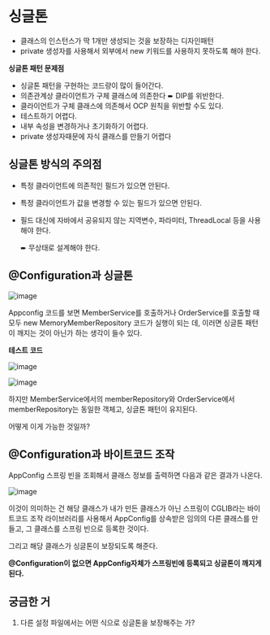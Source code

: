 # 싱글톤

- 클래스의 인스턴스가 딱 1개만 생성되는 것을 보장하는 디자인패턴
- private 생성자를 사용해서 외부에서 new 키워드를 사용하지 못하도록 해야 한다.



**싱글톤 패턴 문제점**

- 싱글톤 패턴을 구현하는 코드량이 많이 들어간다.
- 의존관계상 클라이언트가 구체 클래스에 의존한다  ➨ DIP를 위반한다.
- 클라이언트가 구체 클래스에 의존해서 OCP 원칙을 위반할 수도 있다.
- 테스트하기 어렵다.
- 내부 속성을 변경하거나 초기화하기 어렵다.
- private 생성자때문에 자식 클래스를 만들기 어렵다



## 싱글톤 방식의 주의점

- 특정 클라이언트에 의존적인 필드가 있으면 안된다.
- 특정 클라이언트가 값을 변경할 수 있는 필드가 있으면 안된다.
- 필드 대신에 자바에서 공유되지 않는 지역변수, 파라미터, ThreadLocal 등을 사용해야 한다.

   ➨ 무상태로 설계해야 한다.



## @Configuration과 싱글톤

![image](https://user-images.githubusercontent.com/40904001/191405635-09f47e13-8ad3-4b8e-b64e-b0ed9d54bddf.png)

Appconfig 코드를 보면 MemberService를 호출하거나 OrderService를 호출할 때 모두 new MemoryMemberRepository 코드가 실행이 되는 데, 이러면 싱글톤 패턴이 깨지는 것이 아닌가 하는 생각이 들수 있다.

**테스트 코드**

![image](https://user-images.githubusercontent.com/40904001/191405875-267c18bb-38f6-4b12-a60e-71acdb0e3666.png)

 ![image](https://user-images.githubusercontent.com/40904001/191406631-74057a6f-7bf6-4fbb-90b7-cb46cbae746d.png)

하지만 MemberService에서의 memberRepository와 OrderService에서 memberRepository는 동일한 객체고, 싱글톤 패턴이 유지된다. 

어떻게 이게 가능한 것일까?

## @Configuration과 바이트코드 조작

AppConfig 스프링 빈을 조회해서 클래스 정보를 출력하면 다음과 같은 결과가 나온다.

![image](https://user-images.githubusercontent.com/40904001/191407016-8d6323e9-91f0-4759-8db6-159e59e99a82.png)

이것이 의미하는 건 해당 클래스가 내가 만든 클래스가 아닌 스프링이 CGLIB라는 바이트코드 조작 라이브러리를 사용해서 AppConfig를 상속받은 임의의 다른 클래스를 만들고, 그 클래스를 스프링 빈으로 등록한 것이다.

그리고 해당 클래스가 싱글톤이 보장되도록 해준다.

**@Configuration이 없으면 AppConfig자체가 스프링빈에 등록되고 싱글톤이 깨지게 된다.**



## 궁금한 거

1. 다른 설정 파일에서는 어떤 식으로 싱글톤을 보장해주는 가?